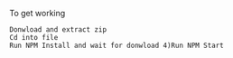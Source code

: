 To get working

    Donwload and extract zip
    Cd into file
    Run NPM Install and wait for donwload 4)Run NPM Start
